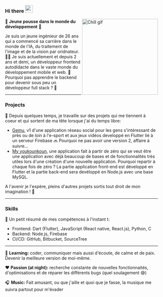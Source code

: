 ### Hi there <img src="https://media.giphy.com/media/hvRJCLFzcasrR4ia7z/giphy.gif" width="25px">

 <img 
    src="https://gifdb.com/images/file/lofi-rooftop-study-night-chill-lqcvkej9ymld5zbv.gif"
    alt="Chill gif"
    align="right"
    width="250px" />

🌱 **Jeune pousse dans le monde du développement** 🌱

Je suis un jeune ingénieur de 26 ans qui a commencé sa carrière dans le monde de l'IA, du traitement de l'image et de la vision par oridnateur. 👨‍🎓
Je suis actuellement et depuis 2 ans et demi, un développeur frontend autodidacte dans le vaste monde du développement mobile et web. 📱
Pourquoi pas apprendre le backend pour devenir sous peu un développeur full stack ? 🧠

---

### Projects

🔭 Depuis quelques temps, je travaille sur des projets qui me tiennent à coeur et qui sortent de ma tête lorsque j'ai du temps libre:
- [Gemu](), v1 d'une application réseau social pour les gens s'intéressant de près ou de loin à l'e-sport et aux jeux vidéos developpé en Flutter lié à un serveur Firebase 🔜 Pourquoi ne pas avoir une version 2, affaire à suivre...
- [My youkounkoun](), une application fait à partir de zéro qui se veut être une application avec déjà beaucoup de bases et de fonctionnalités très utiles lors d'une création d'une nouvelle application. Pourquoi repartir à chaque fois de zéro ? La partie application front-end est développé en Flutter et la partie back-end sera devéloppé en Node.js avec une base MySQL.

A l'avenir je l'espère, pleins d'autres projets sortis tout droit de mon imagination ! 🤔

---

### Skills

💭 Un petit résumé de mes compétences à l'instant t:
- Frontend: Dart (Flutter), JavaScript (React native, React.js), Python, C
- Backend: Node.js, Firebase
- CI/CD: GitHub, Bitbucket, SourceTree

---

💼 **Learning:** coder, communiquer mais aussi d'écoute, de calme et de paix. Devenir la meilleure version de moi-même.

❤️ **Passion (at night):** recherche constante de nouvelles fonctionnaités, d'optimisations et de réparer les différents bugs (quel soulagement 😅)

🎧 **Music:** Fait amusant, ou que j'aille et quoi que je fasse, la musique me suivra partout pour m'évader
